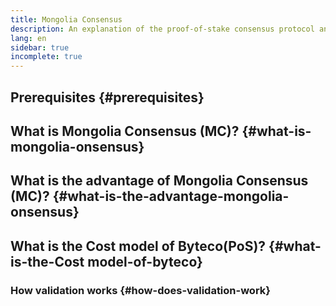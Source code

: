 ```yaml
---
title: Mongolia Consensus
description: An explanation of the proof-of-stake consensus protocol and its role in Byteco.
lang: en
sidebar: true
incomplete: true
---
```




## Prerequisites {#prerequisites}



## What is Mongolia Consensus (MC)? {#what-is-mongolia-onsensus}



## What is the advantage of Mongolia Consensus (MC)? {#what-is-the-advantage-mongolia-onsensus}



## What is the Cost model of Byteco(PoS)? {#what-is-the-Cost model-of-byteco}




### How validation works {#how-does-validation-work}



